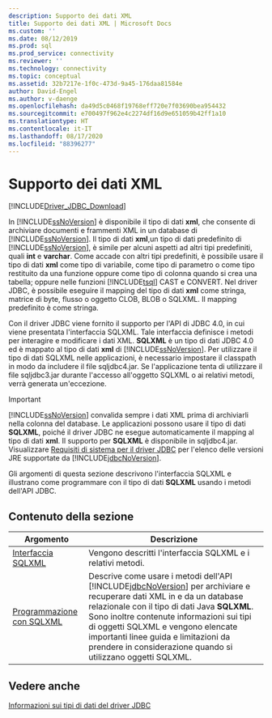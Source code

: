 ```yaml
---
description: Supporto dei dati XML
title: Supporto dei dati XML | Microsoft Docs
ms.custom: ''
ms.date: 08/12/2019
ms.prod: sql
ms.prod_service: connectivity
ms.reviewer: ''
ms.technology: connectivity
ms.topic: conceptual
ms.assetid: 32b7217e-1f0c-473d-9a45-176daa81584e
author: David-Engel
ms.author: v-daenge
ms.openlocfilehash: da49d5c0468f19768eff720e7f03690bea954432
ms.sourcegitcommit: e700497f962e4c2274df16d9e651059b42ff1a10
ms.translationtype: HT
ms.contentlocale: it-IT
ms.lasthandoff: 08/17/2020
ms.locfileid: "88396277"
---
```

# <a name="supporting-xml-data"></a>Supporto dei dati XML
[!INCLUDE[Driver_JDBC_Download](../../includes/driver_jdbc_download.md)]

  In [!INCLUDE[ssNoVersion](../../includes/ssnoversion-md.md)] è disponibile il tipo di dati **xml**, che consente di archiviare documenti e frammenti XML in un database di [!INCLUDE[ssNoVersion](../../includes/ssnoversion-md.md)]. Il tipo di dati **xml**,un tipo di dati predefinito di [!INCLUDE[ssNoVersion](../../includes/ssnoversion-md.md)], è simile per alcuni aspetti ad altri tipi predefiniti, quali **int** e **varchar**. Come accade con altri tipi predefiniti, è possibile usare il tipo di dati **xml** come tipo di variabile, come tipo di parametro o come tipo restituito da una funzione oppure come tipo di colonna quando si crea una tabella; oppure nelle funzioni [!INCLUDE[tsql](../../includes/tsql-md.md)] CAST e CONVERT. Nel driver JDBC, è possibile eseguire il mapping del tipo di dati **xml** come stringa, matrice di byte, flusso o oggetto CLOB, BLOB o SQLXML. Il mapping predefinito è come stringa.  
  
 Con il driver JDBC viene fornito il supporto per l'API di JDBC 4.0, in cui viene presentata l'interfaccia SQLXML. Tale interfaccia definisce i metodi per interagire e modificare i dati XML. **SQLXML** è un tipo di dati JDBC 4.0 ed è mappato al tipo di dati **xml** di [!INCLUDE[ssNoVersion](../../includes/ssnoversion-md.md)]. Per utilizzare il tipo di dati SQLXML nelle applicazioni, è necessario impostare il classpath in modo da includere il file sqljdbc4.jar. Se l'applicazione tenta di utilizzare il file sqljdbc3.jar durante l'accesso all'oggetto SQLXML o ai relativi metodi, verrà generata un'eccezione.  
  
> [!IMPORTANT]  
>  [!INCLUDE[ssNoVersion](../../includes/ssnoversion-md.md)] convalida sempre i dati XML prima di archiviarli nella colonna del database. Le applicazioni possono usare il tipo di dati **SQLXML**, poiché il driver JDBC ne esegue automaticamente il mapping al tipo di dati **xml**. Il supporto per **SQLXML** è disponibile in sqljdbc4.jar. Visualizzare [Requisiti di sistema per il driver JDBC](../../connect/jdbc/system-requirements-for-the-jdbc-driver.md) per l'elenco delle versioni JRE supportate da [!INCLUDE[jdbcNoVersion](../../includes/jdbcnoversion_md.md)].  
  
 Gli argomenti di questa sezione descrivono l'interfaccia SQLXML e illustrano come programmare con il tipo di dati **SQLXML** usando i metodi dell'API JDBC.  
  
## <a name="in-this-section"></a>Contenuto della sezione  
  
|Argomento|Descrizione|  
|-----------|-----------------|  
|[Interfaccia SQLXML](../../connect/jdbc/sqlxml-interface.md)|Vengono descritti l'interfaccia SQLXML e i relativi metodi.|  
|[Programmazione con SQLXML](../../connect/jdbc/programming-with-sqlxml.md)|Descrive come usare i metodi dell'API [!INCLUDE[jdbcNoVersion](../../includes/jdbcnoversion_md.md)] per archiviare e recuperare dati XML in e da un database relazionale con il tipo di dati Java **SQLXML**. Sono inoltre contenute informazioni sui tipi di oggetti SQLXML e vengono elencate importanti linee guida e limitazioni da prendere in considerazione quando si utilizzano oggetti SQLXML.|  
  
## <a name="see-also"></a>Vedere anche  
 [Informazioni sui tipi di dati del driver JDBC](../../connect/jdbc/understanding-the-jdbc-driver-data-types.md)  
  
  
